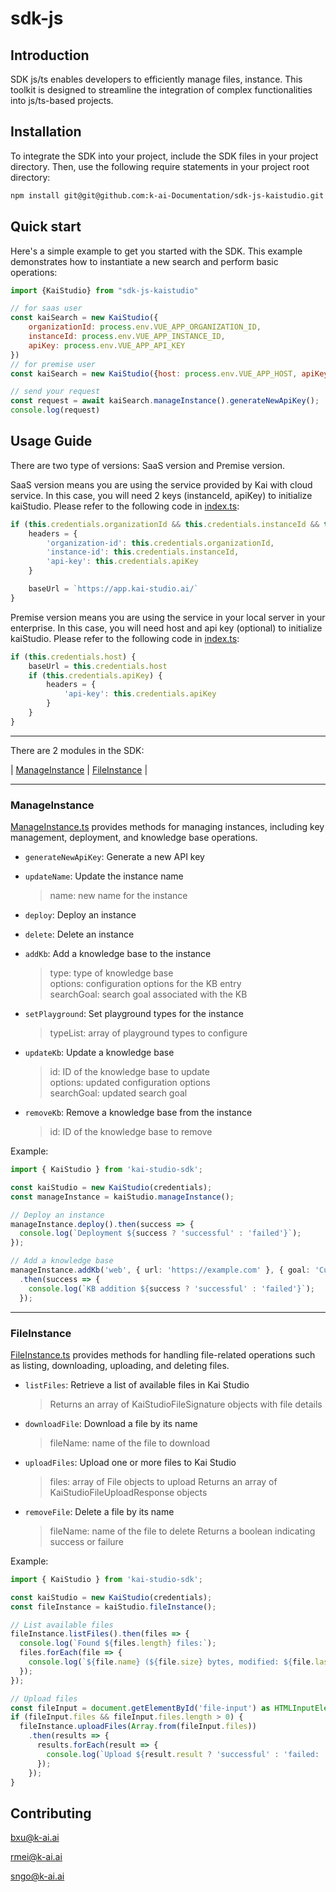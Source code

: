 # sdk-js

## Introduction

SDK js/ts enables developers to efficiently manage files, instance. This toolkit is designed to streamline the integration of complex functionalities into js/ts-based
projects.

## Installation

To integrate the SDK into your project, include the SDK files in your project directory. Then, use the following require
statements in your project root directory:

```bash
npm install git@git@github.com:k-ai-Documentation/sdk-js-kaistudio.git --save
```

## Quick start

Here's a simple example to get you started with the SDK. This example demonstrates how to instantiate a new search and
perform basic operations:

```js
import {KaiStudio} from "sdk-js-kaistudio"

// for saas user
const kaiSearch = new KaiStudio({
    organizationId: process.env.VUE_APP_ORGANIZATION_ID,
    instanceId: process.env.VUE_APP_INSTANCE_ID,
    apiKey: process.env.VUE_APP_API_KEY
})
// for premise user
const kaiSearch = new KaiStudio({host: process.env.VUE_APP_HOST, apiKey: process.env.VUE_APP_HOST})

// send your request
const request = await kaiSearch.manageInstance().generateNewApiKey();
console.log(request)
```

## Usage Guide

There are two type of versions: SaaS version and Premise version.

SaaS version means you are using the service provided by Kai with cloud service. In this case, you will need 2 keys (instanceId, apiKey) to initialize kaiStudio. Please refer to the following code in [index.ts](index.ts):

```js
if (this.credentials.organizationId && this.credentials.instanceId && this.credentials.apiKey) {
    headers = {
        'organization-id': this.credentials.organizationId,
        'instance-id': this.credentials.instanceId,
        'api-key': this.credentials.apiKey
    }

    baseUrl = `https://app.kai-studio.ai/`
}
```

Premise version means you are using the service in your local server in your enterprise. In this case, you will need
host and api key (optional) to initialize kaiStudio. Please refer to the following code in [index.ts](index.ts):

```js
if (this.credentials.host) {
    baseUrl = this.credentials.host
    if (this.credentials.apiKey) {
        headers = {
            'api-key': this.credentials.apiKey
        }
    }
}
```


---

There are 2 modules in the SDK:

| [ManageInstance](#manageinstance) | [FileInstance](#fileinstance) |

---

### ManageInstance

[ManageInstance.ts](modules/ManageInstance.ts) provides methods for managing instances, including key management, deployment, and knowledge base operations.

- `generateNewApiKey`: Generate a new API key

- `updateName`: Update the instance name  
  > name: new name for the instance

- `deploy`: Deploy an instance

- `delete`: Delete an instance

- `addKb`: Add a knowledge base to the instance  
  > type: type of knowledge base  
  > options: configuration options for the KB entry  
  > searchGoal: search goal associated with the KB

- `setPlayground`: Set playground types for the instance  
  > typeList: array of playground types to configure

- `updateKb`: Update a knowledge base  
  > id: ID of the knowledge base to update  
  > options: updated configuration options  
  > searchGoal: updated search goal

- `removeKb`: Remove a knowledge base from the instance  
  > id: ID of the knowledge base to remove

Example:

```typescript
import { KaiStudio } from 'kai-studio-sdk';

const kaiStudio = new KaiStudio(credentials);
const manageInstance = kaiStudio.manageInstance();

// Deploy an instance
manageInstance.deploy().then(success => {
  console.log(`Deployment ${success ? 'successful' : 'failed'}`);
});

// Add a knowledge base
manageInstance.addKb('web', { url: 'https://example.com' }, { goal: 'Customer support' })
  .then(success => {
    console.log(`KB addition ${success ? 'successful' : 'failed'}`);
  });
```
---

### FileInstance

[FileInstance.ts](modules/FileInstance.ts) provides methods for handling file-related operations such as listing, downloading, uploading, and deleting files.

- `listFiles`: Retrieve a list of available files in Kai Studio
  > Returns an array of KaiStudioFileSignature objects with file details

- `downloadFile`: Download a file by its name
  > fileName: name of the file to download

- `uploadFiles`: Upload one or more files to Kai Studio
  > files: array of File objects to upload
  > Returns an array of KaiStudioFileUploadResponse objects

- `removeFile`: Delete a file by its name
  > fileName: name of the file to delete
  > Returns a boolean indicating success or failure

Example:

```typescript
import { KaiStudio } from 'kai-studio-sdk';

const kaiStudio = new KaiStudio(credentials);
const fileInstance = kaiStudio.fileInstance();

// List available files
fileInstance.listFiles().then(files => {
  console.log(`Found ${files.length} files:`);
  files.forEach(file => {
    console.log(`${file.name} (${file.size} bytes, modified: ${file.lastModified})`);
  });
});

// Upload files
const fileInput = document.getElementById('file-input') as HTMLInputElement;
if (fileInput.files && fileInput.files.length > 0) {
  fileInstance.uploadFiles(Array.from(fileInput.files))
    .then(results => {
      results.forEach(result => {
        console.log(`Upload ${result.result ? 'successful' : 'failed: ' + result.reason}`);
      });
    });
}
```

## Contributing

bxu@k-ai.ai

rmei@k-ai.ai

sngo@k-ai.ai
